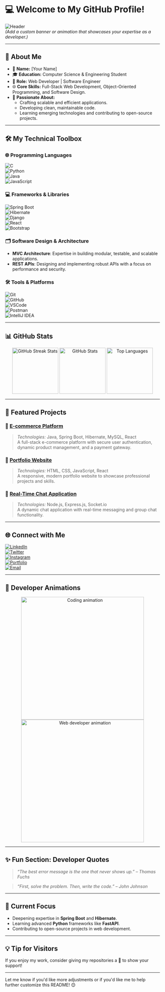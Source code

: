 # 💻 Welcome to My GitHub Profile!  

![Header](https://user-images.githubusercontent.com/0000000/placeholder.gif)  
*(Add a custom banner or animation that showcases your expertise as a developer.)*  

---

## 👋 About Me  

- 🌟 **Name:** [Your Name]  
- 🎓 **Education:** Computer Science & Engineering Student  
- 💼 **Role:** Web Developer | Software Engineer  
- 🌐 **Core Skills:** Full-Stack Web Development, Object-Oriented Programming, and Software Design.  
- 🚀 **Passionate About:**  
  - Crafting scalable and efficient applications.  
  - Developing clean, maintainable code.  
  - Learning emerging technologies and contributing to open-source projects.  

---

## 🛠️ My Technical Toolbox  

### 🌐 **Programming Languages**  
![C](https://img.icons8.com/color/48/c-programming.png)  
![Python](https://img.icons8.com/color/48/python.png)  
![Java](https://img.icons8.com/color/48/java-coffee-cup-logo.png)  
![JavaScript](https://img.icons8.com/color/48/javascript.png)  

### 💻 **Frameworks & Libraries**  
![Spring Boot](https://img.icons8.com/color/48/spring-logo.png)  
![Hibernate](https://img.icons8.com/color/48/hibernate.png)  
![Django](https://img.icons8.com/color/48/django.png)  
![React](https://img.icons8.com/plasticine/48/react.png)  
![Bootstrap](https://img.icons8.com/color/48/bootstrap.png)  

### 🗂️ **Software Design & Architecture**  
- **MVC Architecture**: Expertise in building modular, testable, and scalable applications.  
- **REST APIs**: Designing and implementing robust APIs with a focus on performance and security.  

### 🛠️ **Tools & Platforms**  
![Git](https://img.icons8.com/color/48/git.png)  
![GitHub](https://img.icons8.com/material-outlined/48/github.png)  
![VSCode](https://img.icons8.com/color/48/visual-studio-code-2019.png)  
![Postman](https://img.icons8.com/color/48/postman-api.png)  
![IntelliJ IDEA](https://img.icons8.com/color/48/intellij-idea.png)  

---

## 📊 GitHub Stats  

<div align="center">
  <img src="https://github-readme-streak-stats.herokuapp.com/?user=YourUsername&theme=radical" alt="GitHub Streak Stats" height="150">
  <img src="https://github-readme-stats.vercel.app/api?username=YourUsername&show_icons=true&theme=radical" alt="GitHub Stats" height="150">
  <img src="https://github-readme-stats.vercel.app/api/top-langs/?username=YourUsername&layout=compact&theme=radical" alt="Top Languages" height="150">
</div>

---

## 🚀 Featured Projects  

### 🌟 [**E-commerce Platform**](https://github.com/YourUsername/EcommercePlatform)  
> *Technologies:* Java, Spring Boot, Hibernate, MySQL, React  
> A full-stack e-commerce platform with secure user authentication, dynamic product management, and a payment gateway.

### 🌟 [**Portfolio Website**](https://github.com/YourUsername/PortfolioWebsite)  
> *Technologies:* HTML, CSS, JavaScript, React  
> A responsive, modern portfolio website to showcase professional projects and skills.

### 🌟 [**Real-Time Chat Application**](https://github.com/YourUsername/RealTimeChatApp)  
> *Technologies:* Node.js, Express.js, Socket.io  
> A dynamic chat application with real-time messaging and group chat functionality.

---

## 🌐 Connect with Me  

[![LinkedIn](https://img.icons8.com/color/48/linkedin.png)](https://www.linkedin.com/in/your-profile)  
[![Twitter](https://img.icons8.com/color/48/twitter.png)](https://twitter.com/your-profile)  
[![Instagram](https://img.icons8.com/color/48/instagram-new.png)](https://www.instagram.com/your-profile)  
[![Portfolio](https://img.icons8.com/ios-filled/50/portfolio.png)](https://yourportfolio.com)  
[![Email](https://img.icons8.com/color/48/gmail.png)](mailto:youremail@example.com)

---

## 🎨 Developer Animations  

<div align="center">
  <img src="https://media.giphy.com/media/L8K62iTDkzGX6/giphy.gif" width="400" alt="Coding animation">  
  <img src="https://media.giphy.com/media/ZVik7pBtu9dNS/giphy.gif" width="400" alt="Web developer animation">  
</div>

---

## ✨ Fun Section: Developer Quotes  

> *“The best error message is the one that never shows up.” – Thomas Fuchs*  

> *“First, solve the problem. Then, write the code.” – John Johnson*  

---

## 🎯 Current Focus  
- Deepening expertise in **Spring Boot** and **Hibernate**.  
- Learning advanced **Python** frameworks like **FastAPI**.  
- Contributing to open-source projects in web development.  

---

## 💡 Tip for Visitors  
If you enjoy my work, consider giving my repositories a 🌟 to show your support!  

---

Let me know if you'd like more adjustments or if you'd like me to help further customize this README! 😊
